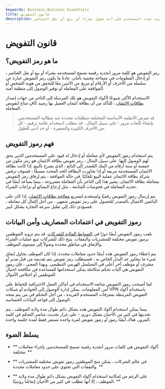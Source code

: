 ```yaml
---
keywords: Business,Business Essentials
title: قانون التفويض
description: رمز التفويض هو كلمة مرور أبجدية رقمية تحدد المستخدم على أنه مخول بشراء أو بيع أو نقل العناصر.
---
```


# قانون التفويض
## ما هو رمز التفويض؟

رمز التفويض هو كلمة مرور أبجدية رقمية تسمح لمستخدمه بشراء أو بيع أو نقل العناصر ، أو إدخال المعلومات في مساحة محمية بأمان. عادةً ما يكون رمز التفويض عبارة عن سلسلة من الأحرف أو الأرقام أو مزيج من الاثنين معًا للتحقق من هوية الشخص أو الموافقة على المعاملة أو توفير الوصول إلى منطقة آمنة.

الاستخدام الأكثر شيوعًا لأكواد التفويض هو تلك المرسلة إلى التاجر من جهات إصدار [بطاقات الائتمان](/creditcard) ، للتأكد من أن بطاقة ائتمان العميل بها رصيد كافٍ متاح لتفويض المعاملة.

> قد تفرض الأنظمة الأساسية المختلفة متطلبات محددة عند مطالبة المستخدمين بإنشاء كلمات مرور ؛ على سبيل المثال ، قد تتطلب استخدام علامة ترقيم - كل من الأحرف الكبيرة والصغيرة - أو حد أدنى للطول.

>

## فهم رموز التفويض

يتم استخدام رموز التفويض لأي معاملة أو إدخال له قيود على المستخدمين الذين يحق لهم الوصول إليها. على سبيل المثال ، رمز تفويض بطاقة الائتمان هو رمز مكون من خمسة أو ستة أرقام من البنك المُصدر إلى البائع ، الذي يصرح بالبيع. إذا كانت بطاقة الائتمان المستخدمة مزيفة أو إذا تجاوزت البطاقة الحد المحدد مسبقًا ، فسوف ترفض شركة بطاقة الائتمان عملية البيع تلقائيًا. في حالة الموافقة ، يتم إرفاق رمز التفويض بمعاملة بطاقة الائتمان. يشير هذا إلى التاجر بأن المعاملة مشروعة ، بينما يساعد أيضًا في تحديد المعاملة في فحوصات المتابعة ، مثل إرجاع البضائع أو نزاعات الشراء.

يتم إرسال رموز التفويض رقميًا وتُستخدم لتسريع [معالجة بطاقات الائتمان](/batch-credit-card-processing). إذا كان على البائعين الاتصال بالمصدر للحصول على رمز تفويض شفهي ، من أجل إكمال كل معاملة ، فسيؤدي ذلك إلى تقليل سرعة التجارة بشكل كبير.

## رموز التفويض في اعتمادات المصاريف وأمن البيانات

تلعب رموز التفويض أيضًا دورًا في [الضوابط المالية للشركات](/internalcontrols). قد يتم تزويد الموظفين برموز تفويض مختلفة للمشتريات والنفقات. يتيح ذلك للشركات تتبع عمليات الشراء والإنفاق في مناطق محددة وصولاً إلى مستوى الموظف.

يتم إعطاء رموز التفويض هذه أيضًا حدود معاملات محددة. إذا كان الموظف يحاول إنفاق شيء ما يتجاوز حد البدل الخاص به ، فسيتطلب رمز تفويض يتم تقديمه من قبل مدير أو مشرف أو موظف آخر أعلى في التسلسل الهرمي التنظيمي. وبهذا المعنى ، فإن رموز التفويض هي آليات تحكم متكاملة يمكن استخدامها للمساعدة في مكافحة احتيال الموظفين أو اختلاس الأموال.

كما أصبحت رموز التفويض شائعة الاستخدام في أماكن العمل الاحترافية للحفاظ على أمن المعلومات. يمكن إدارة الوصول إلى الخوادم أو شبكات VPN باستخدام أكواد التفويض المرتبطة بمعرفات المستخدم الفريدة ، من أجل التحكم في من يتم منحه الوصول إلى قواعد البيانات الحساسة.

بينما يمكن استخدام أكواد التفويض هذه بشكل دائم طوال مدة ولاية الموظف ، يتم تحديثها في كثير من الأحيان بشكل دوري - على غرار تحديث عناصر التحكم في كلمة المرور. هناك أيضًا رموز أو رموز تفويض لمرة واحدة تستمر فقط لمدة جلسة واحدة.

## يسلط الضوء

- ** أكواد التفويض هي كلمات مرور أبجدية رقمية تسمح للمستخدمين بإجراء معاملات مختلفة. **

- ** في عالم الشركات ، يمكن منح الموظفين رموز تفويض مختلفة للمشتريات والنفقات التي تحتوي على حدود معاملات محددة. **

- ** على الرغم من إمكانية استخدام أكواد التفويض بشكل دائم طوال مدة ولاية الموظف ، إلا أنها تتطلب في كثير من الأحيان إنعاشًا روتينيًا. **

